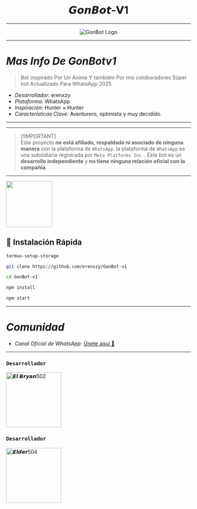<h1 align="center">𝙂𝙤𝙣𝘽𝙤𝙩-𝗩1</h1>

---

<p align="center">
  <img src="https://files.catbox.moe/y08dx2.jpg" alt="GonBot Logo">
</p>

---

# *Mas Info De GonBotv1*

> Bot inspirado Por Un Anime Y tambiém Por mis coloboradores Súper bot Actualizado Para WhatsApp 2025.

*   *Desarrollador:* erenxzy
*   *Plataforma:* WhatsApp
*   *Inspiración:* Hunter × Hunter
*   *Características Clave:* Aventurero, optimista y muy decidido.

---


---

> [!IMPORTANT]\
> Este proyecto **no está afiliado, respaldado ni asociado de ninguna manera** con la plataforma de `WhatsApp`. la plataforma de `WhatsApp` es una subsidiaria registrada por `Meta Platforms Inc.`. Este bot es un **desarrollo independiente** y **no tiene ninguna relación oficial con la compañía**.

---

<a
href="https://www.mediafire.com/file/3hsvi3xkpq3a64o/termux_118.a"><img src="https://qu.ax/finc.jpg" height="125px"></a>

## 🚀 Instalación Rápida

```bash
termux-setup-storage
```

```bash
git clone https://github.com/erenxzy/GonBot-v1

```
```bash
cd GonBot-v1
```
```bash
npm install
```

```bash
npm start
```
---

# *Comunidad*

*   *Canal Oficial de WhatsApp:* [Únete aquí 👑](https://whatsapp.com/channel/0029VbBBn9R4NViep4KwCT3Z)

---



### **`Desarrollador`**
<a href="https://github.com/El-brayan502">
<img src="https://github.com/El-brayan502.png" " width="150" heith="150" alt="𝙀𝙡 𝘽𝙧𝙮𝙖𝙣502"/>  </a>

### **`Desarrollador`**
<a href="https://github.com/Elder504">
<img src="https://github.com/Elder504.png" " width="150" heith="150" alt="𝙀𝙡𝙙𝙚𝙧504"/>  </a>